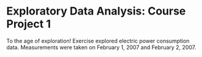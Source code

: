 # Exploratory Data Analysis: Course Project 1
To the age of exploration! Exercise explored electric power consumption data. Measurements were taken on February 1, 2007 and February 2, 2007. 

